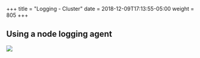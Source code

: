 +++
title = "Logging - Cluster"
date = 2018-12-09T17:13:55-05:00
weight = 805
+++

## Using a node logging agent

![](/docker-k8s-presentation/images/kubernetes/logging-with-node-agent.png)
 
